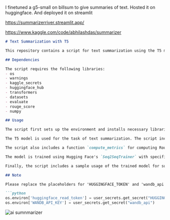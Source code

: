 I finetuned a g5-small on billsum to give summaries of text.
Hosted it on huggingface.
And deployed it on streamlit


https://summarizerriver.streamlit.app/


https://www.kaggle.com/code/abhilashdas/summarizer


```markdown
# Text Summarization with T5

This repository contains a script for text summarization using the T5 model from Hugging Face's Transformers library.

## Dependencies

The script requires the following libraries:
- os
- warnings
- kaggle_secrets
- huggingface_hub
- transformers
- datasets
- evaluate
- rouge_score
- numpy

## Usage

The script first sets up the environment and installs necessary libraries. It then loads the 'billsum' dataset from Hugging Face's `datasets` library and splits it into training and testing sets.

The T5 model is used for the task of text summarization. The script includes a function `preprocess_function` for preprocessing the input data.

The script also includes a function `compute_metrics` for computing Rouge scores for the generated summaries.

The model is trained using Hugging Face's `Seq2SeqTrainer` with specified training arguments. The trained model is saved in the '/kaggle/working/basic_model' directory.

Finally, the script includes a sample usage of the trained model for summarizing a given text.

## Note

Please replace the placeholders for 'HUGGINGFACE_TOKEN' and 'wandb_api' with your actual tokens in the following lines:

```python
os.environ['huggingface_read_token'] = user_secrets.get_secret("HUGGINGFACE_TOKEN")
os.environ['WANDB_API_KEY'] = user_secrets.get_secret("wandb_api")
```



![ai sumnmarizer](https://github.com/maximuu19/text_summarizer/assets/46569476/0834a0e3-0b34-4c45-9bf2-ac7d1b3b92a1)
